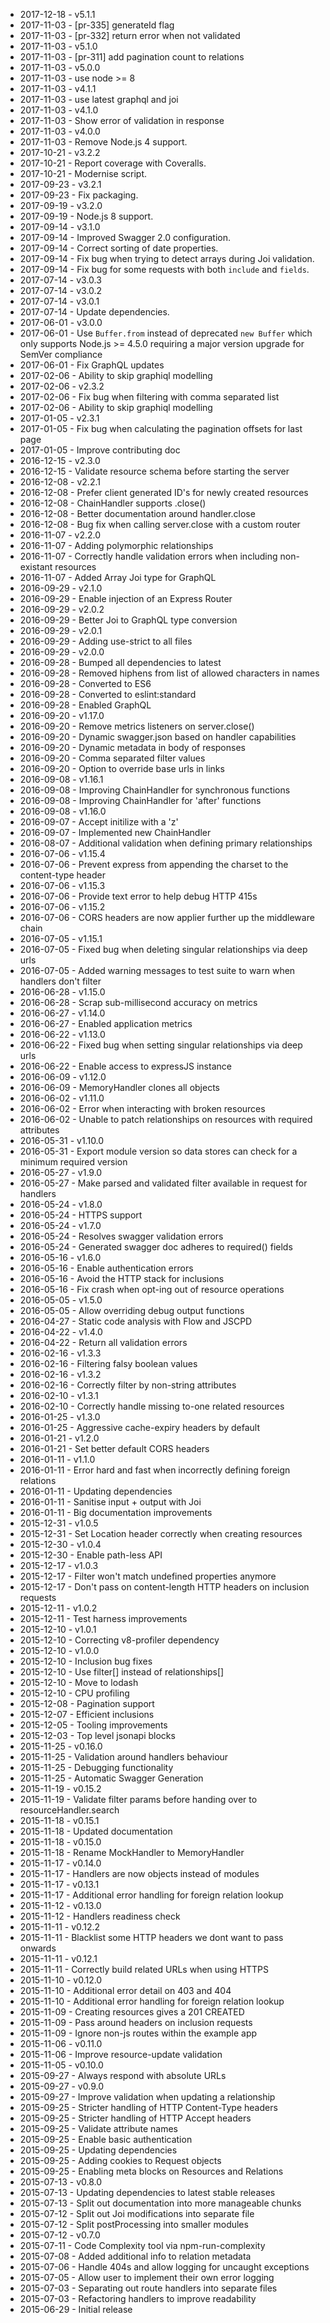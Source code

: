 - 2017-12-18 - v5.1.1
- 2017-11-03 - [pr-335] generateId flag
- 2017-11-03 - [pr-332] return error when not validated
- 2017-11-03 - v5.1.0
- 2017-11-03 - [pr-311] add pagination count to relations
- 2017-11-03 - v5.0.0
- 2017-11-03 - use node >= 8
- 2017-11-03 - v4.1.1
- 2017-11-03 - use latest graphql and joi
- 2017-11-03 - v4.1.0
- 2017-11-03 - Show error of validation in response
- 2017-11-03 - v4.0.0
- 2017-11-03 - Remove Node.js 4 support.
- 2017-10-21 - v3.2.2
- 2017-10-21 - Report coverage with Coveralls.
- 2017-10-21 - Modernise script.
- 2017-09-23 - v3.2.1
- 2017-09-23 - Fix packaging.
- 2017-09-19 - v3.2.0
- 2017-09-19 - Node.js 8 support.
- 2017-09-14 - v3.1.0
- 2017-09-14 - Improved Swagger 2.0 configuration.
- 2017-09-14 - Correct sorting of date properties.
- 2017-09-14 - Fix bug when trying to detect arrays during Joi validation.
- 2017-09-14 - Fix bug for some requests with both `include` and `fields`.
- 2017-07-14 - v3.0.3
- 2017-07-14 - v3.0.2
- 2017-07-14 - v3.0.1
- 2017-07-14 - Update dependencies.
- 2017-06-01 - v3.0.0
- 2017-06-01 - Use `Buffer.from` instead of deprecated `new Buffer` which only supports Node.js >= 4.5.0 requiring a major version upgrade for SemVer compliance
- 2017-06-01 - Fix GraphQL updates
- 2017-02-06 - Ability to skip graphiql modelling
- 2017-02-06 - v2.3.2
- 2017-02-06 - Fix bug when filtering with comma separated list
- 2017-02-06 - Ability to skip graphiql modelling
- 2017-01-05 - v2.3.1
- 2017-01-05 - Fix bug when calculating the pagination offsets for last page
- 2017-01-05 - Improve contributing doc
- 2016-12-15 - v2.3.0
- 2016-12-15 - Validate resource schema before starting the server
- 2016-12-08 - v2.2.1
- 2016-12-08 - Prefer client generated ID's for newly created resources
- 2016-12-08 - ChainHandler supports .close()
- 2016-12-08 - Better documentation around handler.close
- 2016-12-08 - Bug fix when calling server.close with a custom router
- 2016-11-07 - v2.2.0
- 2016-11-07 - Adding polymorphic relationships
- 2016-11-07 - Correctly handle validation errors when including non-existant resources
- 2016-11-07 - Added Array Joi type for GraphQL
- 2016-09-29 - v2.1.0
- 2016-09-29 - Enable injection of an Express Router
- 2016-09-29 - v2.0.2
- 2016-09-29 - Better Joi to GraphQL type conversion
- 2016-09-29 - v2.0.1
- 2016-09-29 - Adding use-strict to all files
- 2016-09-29 - v2.0.0
- 2016-09-28 - Bumped all dependencies to latest
- 2016-09-28 - Removed hiphens from list of allowed characters in names
- 2016-09-28 - Converted to ES6
- 2016-09-28 - Converted to eslint:standard
- 2016-09-28 - Enabled GraphQL
- 2016-09-20 - v1.17.0
- 2016-09-20 - Remove metrics listeners on server.close()
- 2016-09-20 - Dynamic swagger.json based on handler capabilities
- 2016-09-20 - Dynamic metadata in body of responses
- 2016-09-20 - Comma separated filter values
- 2016-09-20 - Option to override base urls in links
- 2016-09-08 - v1.16.1
- 2016-09-08 - Improving ChainHandler for synchronous functions
- 2016-09-08 - Improving ChainHandler for 'after' functions
- 2016-09-08 - v1.16.0
- 2016-09-07 - Accept initilize with a 'z'
- 2016-09-07 - Implemented new ChainHandler
- 2016-08-07 - Additional validation when defining primary relationships
- 2016-07-06 - v1.15.4
- 2016-07-06 - Prevent express from appending the charset to the content-type header
- 2016-07-06 - v1.15.3
- 2016-07-06 - Provide text error to help debug HTTP 415s
- 2016-07-06 - v1.15.2
- 2016-07-06 - CORS headers are now applier further up the middleware chain
- 2016-07-05 - v1.15.1
- 2016-07-05 - Fixed bug when deleting singular relationships via deep urls
- 2016-07-05 - Added warning messages to test suite to warn when handlers don't filter
- 2016-06-28 - v1.15.0
- 2016-06-28 - Scrap sub-millisecond accuracy on metrics
- 2016-06-27 - v1.14.0
- 2016-06-27 - Enabled application metrics
- 2016-06-22 - v1.13.0
- 2016-06-22 - Fixed bug when setting singular relationships via deep urls
- 2016-06-22 - Enable access to expressJS instance
- 2016-06-09 - v1.12.0
- 2016-06-09 - MemoryHandler clones all objects
- 2016-06-02 - v1.11.0
- 2016-06-02 - Error when interacting with broken resources
- 2016-06-02 - Unable to patch relationships on resources with required attributes
- 2016-05-31 - v1.10.0
- 2016-05-31 - Export module version so data stores can check for a minimum required version
- 2016-05-27 - v1.9.0
- 2016-05-27 - Make parsed and validated filter available in request for handlers
- 2016-05-24 - v1.8.0
- 2016-05-24 - HTTPS support
- 2016-05-24 - v1.7.0
- 2016-05-24 - Resolves swagger validation errors
- 2016-05-24 - Generated swagger doc adheres to required() fields
- 2016-05-16 - v1.6.0
- 2016-05-16 - Enable authentication errors
- 2016-05-16 - Avoid the HTTP stack for inclusions
- 2016-05-16 - Fix crash when opt-ing out of resource operations
- 2016-05-05 - v1.5.0
- 2016-05-05 - Allow overriding debug output functions
- 2016-04-27 - Static code analysis with Flow and JSCPD
- 2016-04-22 - v1.4.0
- 2016-04-22 - Return all validation errors
- 2016-02-16 - v1.3.3
- 2016-02-16 - Filtering falsy boolean values
- 2016-02-16 - v1.3.2
- 2016-02-16 - Correctly filter by non-string attributes
- 2016-02-10 - v1.3.1
- 2016-02-10 - Correctly handle missing to-one related resources
- 2016-01-25 - v1.3.0
- 2016-01-25 - Aggressive cache-expiry headers by default
- 2016-01-21 - v1.2.0
- 2016-01-21 - Set better default CORS headers
- 2016-01-11 - v1.1.0
- 2016-01-11 - Error hard and fast when incorrectly defining foreign relations
- 2016-01-11 - Updating dependencies
- 2016-01-11 - Sanitise input + output with Joi
- 2016-01-11 - Big documentation improvements
- 2015-12-31 - v1.0.5
- 2015-12-31 - Set Location header correctly when creating resources
- 2015-12-30 - v1.0.4
- 2015-12-30 - Enable path-less API
- 2015-12-17 - v1.0.3
- 2015-12-17 - Filter won't match undefined properties anymore
- 2015-12-17 - Don't pass on content-length HTTP headers on inclusion requests
- 2015-12-11 - v1.0.2
- 2015-12-11 - Test harness improvements
- 2015-12-10 - v1.0.1
- 2015-12-10 - Correcting v8-profiler dependency
- 2015-12-10 - v1.0.0
- 2015-12-10 - Inclusion bug fixes
- 2015-12-10 - Use filter[] instead of relationships[]
- 2015-12-10 - Move to lodash
- 2015-12-10 - CPU profiling
- 2015-12-08 - Pagination support
- 2015-12-07 - Efficient inclusions
- 2015-12-05 - Tooling improvements
- 2015-12-03 - Top level jsonapi blocks
- 2015-11-25 - v0.16.0
- 2015-11-25 - Validation around handlers behaviour
- 2015-11-25 - Debugging functionality
- 2015-11-25 - Automatic Swagger Generation
- 2015-11-19 - v0.15.2
- 2015-11-19 - Validate filter params before handing over to resourceHandler.search
- 2015-11-18 - v0.15.1
- 2015-11-18 - Updated documentation
- 2015-11-18 - v0.15.0
- 2015-11-18 - Rename MockHandler to MemoryHandler
- 2015-11-17 - v0.14.0
- 2015-11-17 - Handlers are now objects instead of modules
- 2015-11-17 - v0.13.1
- 2015-11-17 - Additional error handling for foreign relation lookup
- 2015-11-12 - v0.13.0
- 2015-11-12 - Handlers readiness check
- 2015-11-11 - v0.12.2
- 2015-11-11 - Blacklist some HTTP headers we dont want to pass onwards
- 2015-11-11 - v0.12.1
- 2015-11-11 - Correctly build related URLs when using HTTPS
- 2015-11-10 - v0.12.0
- 2015-11-10 - Additional error detail on 403 and 404
- 2015-11-10 - Additional error handling for foreign relation lookup
- 2015-11-09 - Creating resources gives a 201 CREATED
- 2015-11-09 - Pass around headers on inclusion requests
- 2015-11-09 - Ignore non-js routes within the example app
- 2015-11-06 - v0.11.0
- 2015-11-06 - Improve resource-update validation
- 2015-11-05 - v0.10.0
- 2015-09-27 - Always respond with absolute URLs
- 2015-09-27 - v0.9.0
- 2015-09-27 - Improve validation when updating a relationship
- 2015-09-25 - Stricter handling of HTTP Content-Type headers
- 2015-09-25 - Stricter handling of HTTP Accept headers
- 2015-09-25 - Validate attribute names
- 2015-09-25 - Enable basic authentication
- 2015-09-25 - Updating dependencies
- 2015-09-25 - Adding cookies to Request objects
- 2015-09-25 - Enabling meta blocks on Resources and Relations
- 2015-07-13 - v0.8.0
- 2015-07-13 - Updating dependencies to latest stable releases
- 2015-07-13 - Split out documentation into more manageable chunks
- 2015-07-12 - Split out Joi modifications into separate file
- 2015-07-12 - Split postProcessing into smaller modules
- 2015-07-12 - v0.7.0
- 2015-07-11 - Code Complexity tool via npm-run-complexity
- 2015-07-08 - Added additional info to relation metadata
- 2015-07-06 - Handle 404s and allow logging for uncaught exceptions
- 2015-07-05 - Allow user to implement their own error logging
- 2015-07-03 - Separating out route handlers into separate files
- 2015-07-03 - Refactoring handlers to improve readability
- 2015-06-29 - Initial release
